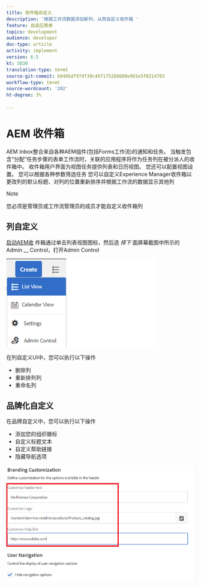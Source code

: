 ```yaml
---
title: 收件箱自定义
description: '根据工作流数据添加新列，从而自定义收件箱 '
feature: 自适应表单
topics: development
audience: developer
doc-type: article
activity: implement
version: 6.5
kt: 5830
translation-type: tm+mt
source-git-commit: b040bdf97df39c45f175288608e965e5f0214703
workflow-type: tm+mt
source-wordcount: '202'
ht-degree: 3%

---
```


# AEM 收件箱

AEM Inbox整合来自各种AEM组件(包括Forms工作流)的通知和任务。 当触发包含“分配”任务步骤的表单工作流时，关联的应用程序将作为任务列在被分派人的收件箱中。
收件箱用户界面为视图任务提供列表和日历视图。 您还可以配置视图设置。 您可以根据各种参数筛选任务
您可以自定义Experience Manager收件箱以更改列的默认标题、对列的位置重新排序并根据工作流的数据显示其他列


>[!NOTE]
>
>您必须是管理员或工作流管理员的成员才能自定义收件箱列

## 列自定义

[启动AEM收](http://localhost:4502/aem/inbox)
件箱通过单击列表视图图标，然后选 _择下_ 面屏幕截图中所示的Admin  __ Control，打开Admin Control

![管理控制](assets/open-customization.png)

在列自定义UI中，您可以执行以下操作

* 删除列
* 重新排列列
* 重命名列

## 品牌化自定义

在品牌自定义中，您可以执行以下操作

* 添加您的组织徽标
* 自定义标题文本
* 自定义帮助链接
* 隐藏导航选项

![收件箱 — 品牌](assets/branding-customization.PNG)
